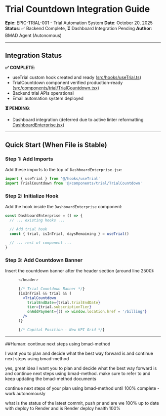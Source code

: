 # Trial Countdown Integration Guide

**Epic**: EPIC-TRIAL-001 - Trial Automation System
**Date**: October 20, 2025
**Status**: ✅ Backend Complete, ⏳ Dashboard Integration Pending
**Author**: BMAD Agent (Autonomous)

---

## Integration Status

**✅ COMPLETE**:
- useTrial custom hook created and ready ([src/hooks/useTrial.ts](../../src/hooks/useTrial.ts))
- TrialCountdown component verified production-ready ([src/components/trial/TrialCountdown.tsx](../../src/components/trial/TrialCountdown.tsx))
- Backend trial APIs operational
- Email automation system deployed

**⏳ PENDING**:
- Dashboard integration (deferred due to active linter reformatting [DashboardEnterprise.jsx](../../src/pages/DashboardEnterprise.jsx))

---

## Quick Start (When File is Stable)

### Step 1: Add Imports

Add these imports to the top of `DashboardEnterprise.jsx`:

```javascript
import { useTrial } from '@/hooks/useTrial'
import TrialCountdown from '@/components/trial/TrialCountdown'
```

### Step 2: Initialize Hook

Add the hook inside the `DashboardEnterprise` component:

```javascript
const DashboardEnterprise = () => {
  // ... existing hooks ...

  // Add trial hook
  const { trial, isInTrial, daysRemaining } = useTrial()

  // ... rest of component ...
}
```

### Step 3: Add Countdown Banner

Insert the countdown banner after the header section (around line 2500):

```jsx
      </header>

      {/* Trial Countdown Banner */}
      {isInTrial && trial && (
        <TrialCountdown
          trialEndDate={trial.trialEndDate}
          tier={trial.subscriptionTier}
          onAddPayment={() => window.location.href = '/billing'}
        />
      )}

      {/* Capital Position - New KPI Grid */}
```

---

##Human: continue next steps using bmad-method

I want you to plan and decide what the best way forward is and continue next steps using bmad-method

yes, great idea I want you to plan and decide what the best way forward is and continue next steps using bmad-method. make sure to refer to and keep updating the bmad-method documents

continue next steps of your plan using bmad-method until 100% complete - work autonomously

what is the status of the latest commit, push pr and are we 100% up to date with deploy to Render and is Render deploy health 100%